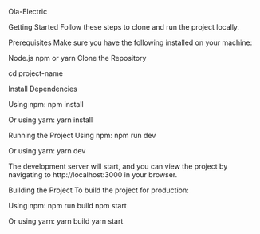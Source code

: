 Ola-Electric


Getting Started
Follow these steps to clone and run the project locally.

Prerequisites
Make sure you have the following installed on your machine:

Node.js 
npm or yarn
Clone the Repository

cd project-name

Install Dependencies

Using npm:
npm install

Or using yarn:
yarn install

Running the Project
Using npm:
npm run dev

Or using yarn:
yarn dev

The development server will start, and you can view the project by navigating to http://localhost:3000 in your browser.

Building the Project
To build the project for production:

Using npm:
npm run build
npm start

Or using yarn:
yarn build
yarn start
